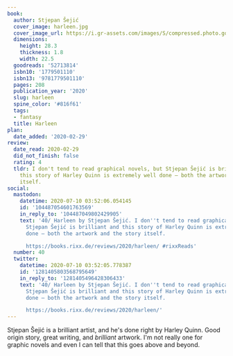 ```yaml
---
book:
  author: Stjepan Šejić
  cover_image: harleen.jpg
  cover_image_url: https://i.gr-assets.com/images/S/compressed.photo.goodreads.com/books/1575333390l/52713814._SX318_SY475_.jpg
  dimensions:
    height: 28.3
    thickness: 1.8
    width: 22.5
  goodreads: '52713814'
  isbn10: '1779501110'
  isbn13: '9781779501110'
  pages: 208
  publication_year: '2020'
  slug: harleen
  spine_color: '#816f61'
  tags:
  - fantasy
  title: Harleen
plan:
  date_added: '2020-02-29'
review:
  date_read: 2020-02-29
  did_not_finish: false
  rating: 4
  tldr: I don't tend to read graphical novels, but Stjepan Šejić is brilliant and
    this story of Harley Quinn is extremely well done – both the artwork and the story
    itself.
social:
  mastodon:
    datetime: 2020-07-10 03:52:06.054145
    id: '104487054601763569'
    in_reply_to: '104487049802429905'
    text: '40/ Harleen by Stjepan Šejić. I don''t tend to read graphical novels, but
      Stjepan Šejić is brilliant and this story of Harley Quinn is extremely well
      done – both the artwork and the story itself.

      https://books.rixx.de/reviews/2020/harleen/ #rixxReads'
  number: 40
  twitter:
    datetime: 2020-07-10 03:52:05.778387
    id: '1281405803568795649'
    in_reply_to: '1281405496428306433'
    text: '40/ Harleen by Stjepan Šejić. I don''t tend to read graphical novels, but
      Stjepan Šejić is brilliant and this story of Harley Quinn is extremely well
      done – both the artwork and the story itself.

      https://books.rixx.de/reviews/2020/harleen/'
---
```


Stjepan Šejić is a brilliant artist, and he's done right by Harley Quinn. Good origin story, great writing, and *brilliant* artwork. I'm not really one for graphic novels and even I can tell that this goes above and beyond.

